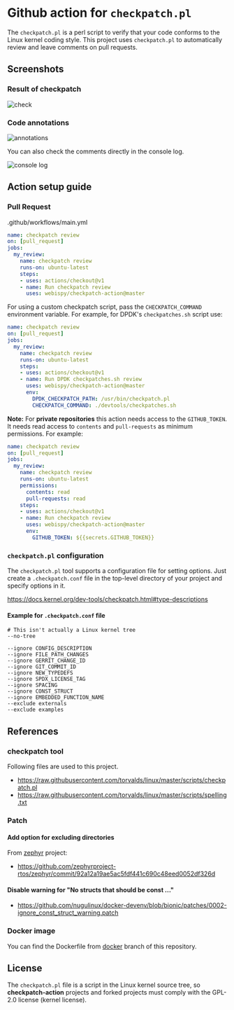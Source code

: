 # Github action for `checkpatch.pl`

The `checkpatch.pl` is a perl script to verify that your code conforms to the Linux kernel coding style. This project uses `checkpatch.pl` to automatically review and leave comments on pull requests.

## Screenshots

### Result of checkpatch

![check](https://raw.githubusercontent.com/wiki/webispy/checkpatch-action/img/action_conversation_check.png)

### Code annotations

![annotations](https://raw.githubusercontent.com/wiki/webispy/checkpatch-action/img/action_annotations.png)

You can also check the comments directly in the console log.

![console log](https://raw.githubusercontent.com/wiki/webispy/checkpatch-action/img/action_console.png)

## Action setup guide

### Pull Request

.github/workflows/main.yml

```yml
name: checkpatch review
on: [pull_request]
jobs:
  my_review:
    name: checkpatch review
    runs-on: ubuntu-latest
    steps:
    - uses: actions/checkout@v1
    - name: Run checkpatch review
      uses: webispy/checkpatch-action@master
```

For using a custom checkpatch script, pass the `CHECKPATCH_COMMAND` environment
variable. For example, for DPDK's `checkpatches.sh` script use:

```yml
name: checkpatch review
on: [pull_request]
jobs:
  my_review:
    name: checkpatch review
    runs-on: ubuntu-latest
    steps:
    - uses: actions/checkout@v1
    - name: Run DPDK checkpatches.sh review
      uses: webispy/checkpatch-action@master
      env:
        DPDK_CHECKPATCH_PATH: /usr/bin/checkpatch.pl
        CHECKPATCH_COMMAND: ./devtools/checkpatches.sh
```

**Note:** For **private repositories** this action needs access to the `GITHUB_TOKEN`. It needs read access to `contents` and `pull-requests` as minimum permissions. For example:
```yml
name: checkpatch review
on: [pull_request]
jobs:
  my_review:
    name: checkpatch review
    runs-on: ubuntu-latest
    permissions:
      contents: read
      pull-requests: read
    steps:
    - uses: actions/checkout@v1
    - name: Run checkpatch review
      uses: webispy/checkpatch-action@master
      env:
        GITHUB_TOKEN: ${{secrets.GITHUB_TOKEN}}
```

### `checkpatch.pl` configuration

The `checkpatch.pl` tool supports a configuration file for setting options. Just create a `.checkpatch.conf` file in the top-level directory of your project and specify options in it.

https://docs.kernel.org/dev-tools/checkpatch.html#type-descriptions

#### Example for `.checkpatch.conf` file

```
# This isn't actually a Linux kernel tree
--no-tree

--ignore CONFIG_DESCRIPTION
--ignore FILE_PATH_CHANGES
--ignore GERRIT_CHANGE_ID
--ignore GIT_COMMIT_ID
--ignore NEW_TYPEDEFS
--ignore SPDX_LICENSE_TAG
--ignore SPACING
--ignore CONST_STRUCT
--ignore EMBEDDED_FUNCTION_NAME
--exclude externals
--exclude examples
```

## References

### checkpatch tool

Following files are used to this project.

- https://raw.githubusercontent.com/torvalds/linux/master/scripts/checkpatch.pl
- https://raw.githubusercontent.com/torvalds/linux/master/scripts/spelling.txt

### Patch

#### Add option for excluding directories

From [zephyr](https://github.com/zephyrproject-rtos/zephyr) project:

- https://github.com/zephyrproject-rtos/zephyr/commit/92a12a19ae5ac5fdf441c690c48eed0052df326d

#### Disable warning for "No structs that should be const ..."

- https://github.com/nugulinux/docker-devenv/blob/bionic/patches/0002-ignore_const_struct_warning.patch

### Docker image

You can find the Dockerfile from [docker](https://github.com/webispy/checkpatch-action/tree/docker) branch of this repository.

## License

The `checkpatch.pl` file is a script in the Linux kernel source tree, so **checkpatch-action** projects and forked projects must comply with the GPL-2.0 license (kernel license).

